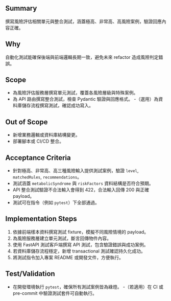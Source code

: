 ## Summary
撰寫風險評估相關單元與整合測試，涵蓋極高、非常高、高風險案例，驗證回應內容正確。

## Why
自動化測試能確保後端與前端邏輯長期一致，避免未來 refactor 造成風險判定錯誤。

## Scope
- 為風險評估服務層撰寫單元測試，覆蓋各風險層級與特殊案例。
- 為 API 路由撰寫整合測試，檢查 Pydantic 驗證與回應格式。
-（選用）為資料庫儲存流程撰寫測試，確認成功寫入。

## Out of Scope
- 新增業務邏輯或資料庫結構變更。
- 部署腳本或 CI/CD 整合。

## Acceptance Criteria
- 針對極高、非常高、高三種風險輸入提供測試案例，驗證 `level`, `matchedRules`, `recommendations`。
- 測試涵蓋 `metabolicSyndrome` 與 `riskFactors` 資料結構是否符合預期。
- API 整合測試驗證不合法輸入會得到 422，合法輸入回傳 200 與正確 payload。
- 測試可在指令（例如 `pytest`）下全部通過。

## Implementation Steps
1. 依據前端樣本資料撰寫測試 fixture，模擬不同風險情境的 payload。
2. 為風險服務層建立單元測試，斷言回傳物件內容。
3. 使用 FastAPI 測試客戶端撰寫 API 測試，包含驗證錯誤與成功案例。
4. 若資料庫儲存流程穩定，新增 transactional 測試確認持久化成功。
5. 將測試指令加入專案 README 或開發文件，方便執行。

## Test/Validation
- 在開發環境執行 `pytest`，確保所有測試案例皆為綠燈。
-（若適用）在 CI 或 pre-commit 中驗證測試套件可自動執行。
